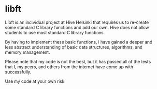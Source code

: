 # libft

Libft is an individual project at Hive Helsinki that requires us to re-create
some standard C library functions and add our own. Hive does not allow
students to use most standard C library functions.

By having to implement these basic functions, I have gained a deeper and less abstract understanding
of basic data structures, algorithms, and memory management.



Please note that my code is not the best, but it has passed all of the tests that I,
my peers, and others from the internet have come up with successfully.

Use my code at your own risk.
